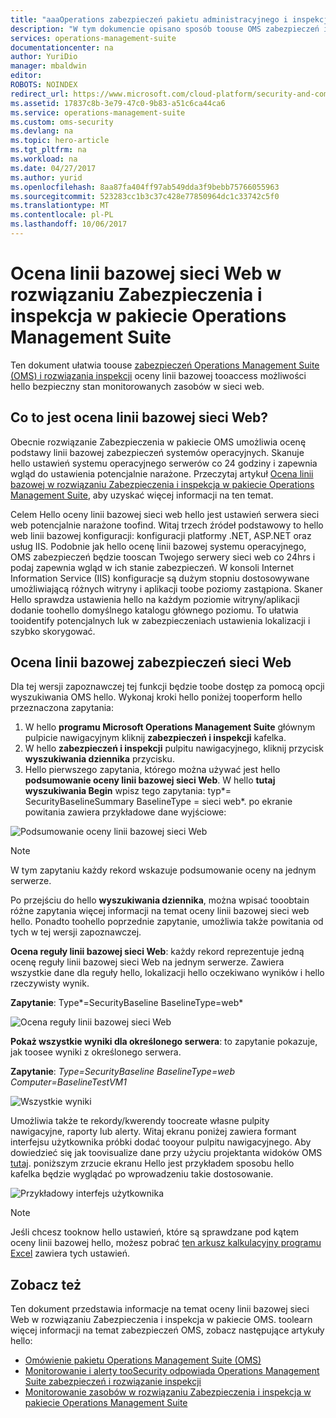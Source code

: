 ```yaml
---
title: "aaaOperations zabezpieczeń pakietu administracyjnego i inspekcji rozwiązanie sieci Web bazową | Dokumentacja firmy Microsoft"
description: "W tym dokumencie opisano sposób toouse OMS zabezpieczeń i inspekcji rozwiązania tooperform oceny linii bazowej sieci web, wszystkich serwerów sieci web monitorowane w celu zgodności i zabezpieczeń."
services: operations-management-suite
documentationcenter: na
author: YuriDio
manager: mbaldwin
editor: 
ROBOTS: NOINDEX
redirect_url: https://www.microsoft.com/cloud-platform/security-and-compliance
ms.assetid: 17837c8b-3e79-47c0-9b83-a51c6ca44ca6
ms.service: operations-management-suite
ms.custom: oms-security
ms.devlang: na
ms.topic: hero-article
ms.tgt_pltfrm: na
ms.workload: na
ms.date: 04/27/2017
ms.author: yurid
ms.openlocfilehash: 8aa87fa404ff97ab549dda3f9bebb75766055963
ms.sourcegitcommit: 523283cc1b3c37c428e77850964dc1c33742c5f0
ms.translationtype: MT
ms.contentlocale: pl-PL
ms.lasthandoff: 10/06/2017
---
```

# <a name="web-baseline-assessment-in-operations-management-suite-security-and-audit-solution"></a>Ocena linii bazowej sieci Web w rozwiązaniu Zabezpieczenia i inspekcja w pakiecie Operations Management Suite
Ten dokument ułatwia toouse [zabezpieczeń Operations Management Suite (OMS) i rozwiązania inspekcji](operations-management-suite-overview.md) oceny linii bazowej tooaccess możliwości hello bezpieczny stan monitorowanych zasobów w sieci web.

## <a name="what-is-web-baseline-assessment"></a>Co to jest ocena linii bazowej sieci Web?
Obecnie rozwiązanie Zabezpieczenia w pakiecie OMS umożliwia ocenę podstawy linii bazowej zabezpieczeń systemów operacyjnych. Skanuje hello ustawień systemu operacyjnego serwerów co 24 godziny i zapewnia wgląd do ustawienia potencjalnie narażone. Przeczytaj artykuł [Ocena linii bazowej w rozwiązaniu Zabezpieczenia i inspekcja w pakiecie Operations Management Suite](oms-security-baseline.md), aby uzyskać więcej informacji na ten temat.

Celem Hello oceny linii bazowej sieci web hello jest ustawień serwera sieci web potencjalnie narażone toofind. Witaj trzech źródeł podstawowy to hello web linii bazowej konfiguracji: konfiguracji platformy .NET, ASP.NET oraz usług IIS.  Podobnie jak hello ocenę linii bazowej systemu operacyjnego, OMS zabezpieczeń będzie tooscan Twojego serwery sieci web co 24hrs i podaj zapewnia wgląd w ich stanie zabezpieczeń.  W konsoli Internet Information Service (IIS) konfiguracje są dużym stopniu dostosowywane umożliwiającą różnych witryny i aplikacji toobe poziomy zastąpiona. Skaner Hello sprawdza ustawienia hello na każdym poziomie witryny/aplikacji dodanie toohello domyślnego katalogu głównego poziomu. To ułatwia tooidentify potencjalnych luk w zabezpieczeniach ustawienia lokalizacji i szybko skorygować.


## <a name="web-security-baseline-assessment"></a>Ocena linii bazowej zabezpieczeń sieci Web
Dla tej wersji zapoznawczej tej funkcji będzie toobe dostęp za pomocą opcji wyszukiwania OMS hello. Wykonaj kroki hello poniżej tooperform hello przeznaczona zapytania:

1. W hello **programu Microsoft Operations Management Suite** głównym pulpicie nawigacyjnym kliknij **zabezpieczeń i inspekcji** kafelka.
2. W hello **zabezpieczeń i inspekcji** pulpitu nawigacyjnego, kliknij przycisk **wyszukiwania dziennika** przycisku.
3. Hello pierwszego zapytania, którego można używać jest hello **podsumowanie oceny linii bazowej sieci Web**. W hello **tutaj wyszukiwania Begin** wpisz tego zapytania: typ*= SecurityBaselineSummary BaselineType = sieci web*. po ekranie powitania zawiera przykładowe dane wyjściowe:

![Podsumowanie oceny linii bazowej sieci Web](./media/oms-security-web-baseline/oms-security-web-baseline-fig1-new.png)

> [!NOTE]
> W tym zapytaniu każdy rekord wskazuje podsumowanie oceny na jednym serwerze.

Po przejściu do hello **wyszukiwania dziennika**, można wpisać tooobtain różne zapytania więcej informacji na temat oceny linii bazowej sieci web hello. Ponadto toohello poprzednie zapytanie, umożliwia także powitania od tych w tej wersji zapoznawczej.

**Ocena reguły linii bazowej sieci Web**: każdy rekord reprezentuje jedną ocenę reguły linii bazowej sieci Web na jednym serwerze. Zawiera wszystkie dane dla reguły hello, lokalizacji hello oczekiwano wyników i hello rzeczywisty wynik.

**Zapytanie**: Type*=SecurityBaseline BaselineType=web*

![Ocena reguły linii bazowej sieci Web](./media/oms-security-web-baseline/oms-security-web-baseline-fig2.png)

**Pokaż wszystkie wyniki dla określonego serwera**: to zapytanie pokazuje, jak toosee wyniki z określonego serwera.

**Zapytanie**: *Type=SecurityBaseline BaselineType=web Computer=BaselineTestVM1*

![Wszystkie wyniki](./media/oms-security-web-baseline/oms-security-web-baseline-fig3.png)

Umożliwia także te rekordy/kwerendy toocreate własne pulpity nawigacyjne, raporty lub alerty. Witaj ekranu poniżej zawiera formant interfejsu użytkownika próbki dodać tooyour pulpitu nawigacyjnego. Aby dowiedzieć się jak toovisualize dane przy użyciu projektanta widoków OMS [tutaj](https://blogs.technet.microsoft.com/msoms/2016/06/30/oms-view-designer-visualize-your-data-your-way/). poniższym zrzucie ekranu Hello jest przykładem sposobu hello kafelka będzie wyglądać po wprowadzeniu takie dostosowanie.

![Przykładowy interfejs użytkownika](./media/oms-security-web-baseline/oms-security-web-baseline-fig4.png)

> [!NOTE]
> Jeśli chcesz tooknow hello ustawień, które są sprawdzane pod kątem oceny linii bazowej hello, możesz pobrać [ten arkusz kalkulacyjny programu Excel](https://gallery.technet.microsoft.com/OMS-Web-Baseline-1e811690) zawiera tych ustawień.

## <a name="see-also"></a>Zobacz też
Ten dokument przedstawia informacje na temat oceny linii bazowej sieci Web w rozwiązaniu Zabezpieczenia i inspekcja w pakiecie OMS. toolearn więcej informacji na temat zabezpieczeń OMS, zobacz następujące artykuły hello:

* [Omówienie pakietu Operations Management Suite (OMS)](operations-management-suite-overview.md)
* [Monitorowanie i alerty tooSecurity odpowiada Operations Management Suite zabezpieczeń i rozwiązanie inspekcji](oms-security-responding-alerts.md)
* [Monitorowanie zasobów w rozwiązaniu Zabezpieczenia i inspekcja w pakiecie Operations Management Suite](oms-security-monitoring-resources.md)

